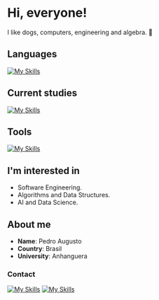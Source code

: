 # Hi, everyone!

I like dogs, computers, engineering and algebra. 🤩

## Languages


[![My Skills](https://skillicons.dev/icons?i=js,py,c)](https://skillicons.dev)

## Current studies

[![My Skills](https://skillicons.dev/icons?i=java,spring,react)](https://skillicons.dev)


## Tools
[![My Skills](https://skillicons.dev/icons?i=ubuntu,git,github,vscode,idea,notion,obsidian,figma)](https://skillicons.dev)


## I'm interested in

- Software Engineering.
- Algorithms and Data Structures.
- AI and Data Science.

## About me

- **Name**: Pedro Augusto
- **Country**: Brasil
- **University**: Anhanguera


### Contact

[![My Skills](https://skillicons.dev/icons?i=linkedin)](https://www.linkedin.com/in/pedro-aquino2305/)
[![My Skills](https://skillicons.dev/icons?i=gmail)](mailto:pedroaugustobuenodequino@gmail.com)

